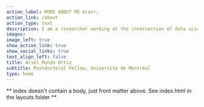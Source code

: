 ```yaml
---
action_label: MORE ABOUT ME &rarr;
action_link: /about
action_type: text
description: I am a researcher working at the intersection of data science, biomedical research, and statistics to better understand how biological processes change over time. Open science and research reproducibility are core principles of my work, and to this end I am an avid R user and advocate. I can also spend too much time trying to choose a color palette for a {ggplot2} plot.
images:
image_left: true
show_action_link: true
show_social_links: true
text_align_left: false
title: Ariel Mundo Ortiz
subtitle: Postdoctoral Fellow, Université de Montréal
type: home
---
```


** index doesn't contain a body, just front matter above.
See index.html in the layouts folder **


